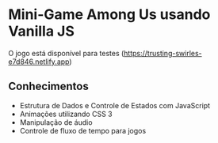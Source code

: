 # Mini-Game Among Us usando Vanilla JS


O jogo está disponível para testes (https://trusting-swirles-e7d846.netlify.app)



## Conhecimentos

* Estrutura de Dados e Controle de Estados com JavaScript
* Animações utilizando CSS 3
* Manipulação de áudio
* Controle de fluxo de tempo para jogos

